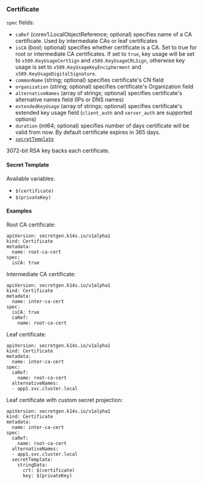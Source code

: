 ### Certificate

`spec` fields:

- `caRef` (corev1.LocalObjectReference; optional) specifies name of a CA certificate. Used by intermediate CAs or leaf certificates
- `isCA` (bool; optional) specifies whether certificate is a CA. Set to true for root or intermediate CA certificates. If set to `true`, key usage will be set to `x509.KeyUsageCertSign` and `x509.KeyUsageCRLSign`, otherwise key usage is set to `x509.KeyUsageKeyEncipherment` and `x509.KeyUsageDigitalSignature`.
- `commonName` (string; optional) specifies certificate's CN field
- `organization` (string; optional) specifies certificate's Organization field
- `alternativeNames` (array of strings; optional) specifies certificate's alternative names field (IPs or DNS names)
- `extendedKeyUsage` (array of strings; optional) specifies certificate's extended key usage field (`client_auth` and `server_auth` are supported options)
- `duration` (int64; optional) specifies number of days certificate will be valid from now. By default certificate expires in 365 days.
- [`secretTemplate`](secret-template.md)

3072-bit RSA key backs each certificate.

#### Secret Template

Available variables:

- `$(certificate)`
- `$(privateKey)`

#### Examples

Root CA certificate:

```
apiVersion: secretgen.k14s.io/v1alpha1
kind: Certificate
metadata:
  name: root-ca-cert
spec:
  isCA: true
```

Intermediate CA certificate:

```
apiVersion: secretgen.k14s.io/v1alpha1
kind: Certificate
metadata:
  name: inter-ca-cert
spec:
  isCA: true
  caRef:
    name: root-ca-cert
```

Leaf certificate:

```
apiVersion: secretgen.k14s.io/v1alpha1
kind: Certificate
metadata:
  name: inter-ca-cert
spec:
  caRef:
    name: root-ca-cert
  alternativeNames:
  - app1.svc.cluster.local
```

Leaf certificate with custom secret projection:

```
apiVersion: secretgen.k14s.io/v1alpha1
kind: Certificate
metadata:
  name: inter-ca-cert
spec:
  caRef:
    name: root-ca-cert
  alternativeNames:
  - app1.svc.cluster.local
  secretTemplate:
    stringData:
      crt: $(certificate)
      key: $(privateKey)
```
